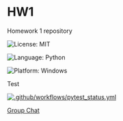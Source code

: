 # HW1
Homework 1 repository


![License: MIT](https://img.shields.io/badge/License-MIT-green.svg)

![Language: Python](https://img.shields.io/badge/Language-Python-blue.svg)

![Platform: Windows](https://img.shields.io/badge/Platform-Linux-yellow.svg)

Test

[![.github/workflows/pytest_status.yml](https://github.com/CSC-510-Group-5/HW1/actions/workflows/pytest_status.yml/badge.svg)](https://github.com/CSC-510-Group-5/HW1/actions/workflows/pytest_status.yml)


[Group Chat](https://discord.com/channels/1322756098582904842/1327012794704461845)
